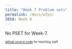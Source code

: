 ```yaml
---
title: "Week 7 Problem sets"
permalink: /docs/w7ps/
2018: Week 8
---
```

No PSET for Week-7.

<sub><sup> [github source code](https://github.com/Stanford-BioE80/Stanford-BioE80.github.io/edit/master/_docs/w7ps.md) for teaching staff <sub><sup>
